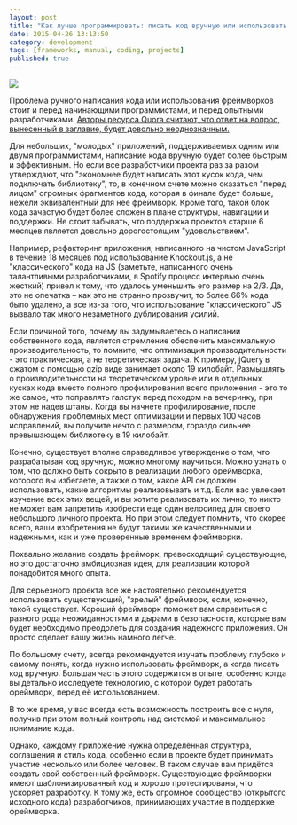 ```yaml
---
layout: post
title: "Как лучше программировать: писать код вручную или использовать фреймворки?"
date: 2015-04-26 13:13:50
category: development
tags: [frameworks, manual, coding, projects]
published: true
---
```

<img src="https://theasder.github.io/img/keyboard.jpg" class="img-responsive" /><br />

Проблема ручного написания кода или использования фреймворков стоит и перед начинающими программистами, и перед опытными разработчиками. [Авторы ресурса Quora считают, что ответ на вопрос, вынесенный в заглавие, будет довольно неоднозначным.](http://www.quora.com/What-is-the-better-way-to-program-should-I-write-code-by-hand-or-use-a-framework)

Для небольших, "молодых" приложений, поддерживаемых одним или двумя программистами, написание кода вручную будет более быстрым и эффективным. Но если все разработчики проекта раз за разом утверждают, что "экономнее будет написать этот кусок кода, чем подключать библиотеку", то, в конечном счете можно оказаться "перед лицом" огромных фрагментов кода, которая в финале будет больше, нежели эквивалентный для нее фреймворк. Кроме того, такой блок кода зачастую будет более сложен в плане структуры, навигации и поддержки. Не стоит забывать, что поддержка проектов старше 6 месяцев является довольно дорогостоящим "удовольствием".

Например, рефакторинг приложения, написанного на чистом JavaScript в течение 18 месяцев под использование Knockout.js, а не "классического" кода на JS (заметьте, написанного очень талантливыми разработчиками, в Spotify процесс интервью очень жесткий) привел к тому, что удалось уменьшить его размер на 2/3. Да, это не опечатка – как это не странно прозвучит, то более 66% кода было удалено, а все из-за того, что использование "классического" JS вызвало так много незаметного дублирования усилий.

Если причиной того, почему вы задумываетесь о написании собственного кода, является стремление обеспечить максимальную производительность, то помните, что оптимизация производительности - это практическая, а не теоретическая задача. К примеру, jQuery в сжатом с помощью gzip виде занимает около 19 килобайт. Размышлять о производительности на теоретическом уровне или в отдельных кусках кода вместо полного профилирования всего приложения - это то же самое, что поправлять галстук перед походом на вечеринку, при этом не надев штаны. Когда вы начнете профилирование, после обнаружения проблемных мест оптимизации и первых 100 часов исправлений, вы получите нечто с размером, гораздо сильнее превышающем библиотеку в 19 килобайт.

Конечно, существует вполне справедливое утверждение о том, что разрабатывая код вручную, можно многому научиться. Можно узнать о том, что должно быть сокрыто в реализации любого фреймворка, которого вы избегаете, а также о том, какое API он должен использовать, какие алгоритмы реализовывать и т.д. Если вас увлекает изучение всех этих вещей, и вы хотите реализовать их лично, то никто не может вам запретить изобрести еще один велосипед для своего небольшого личного проекта. Но при этом следует помнить, что скорее всего, ваши изобретения не будут такими же качественными и надежными, как и уже проверенные временем фреймворки.

Похвально желание создать фрейморк, превосходящий существующие, но это достаточно амбициозная идея, для реализации которой понадобится много опыта.

Для серьезного проекта все же настоятельно рекомендуется использовать существующий, "зрелый" фреймворк, если, конечно, такой существует. Хороший фреймворк поможет вам справиться с разного рода неожиданностями и дырами в безопасности, которые вам будет необходимо преодолеть для создания надежного приложения. Он просто сделает вашу жизнь намного легче.

По большому счету, всегда рекомендуется изучать проблему глубоко и самому понять, когда нужно использовать фреймворк, а когда писать код вручную. Большая часть этого содержится в опыте, особенно когда вы детально исследуете технологию, с которой будет работать фреймворк, перед её использованием.

В то же время, у вас всегда есть возможность построить все с нуля, получив при этом полный контроль над системой и максимальное понимание кода.

Однако, каждому приложение нужна определённая структура, соглашения и стиль кода, особенно если в проекте будет принимать участие несколько или более человек. В таком случае вам придётся создать свой собственный фреймворк. Существующие фреймворки имеют шаблонизированный код и хорошо протестированы, что ускоряет разработку. К тому же, есть огромное сообщество (открытого исходного кода) разработчиков, принимающих участие в поддержке фреймворка.
